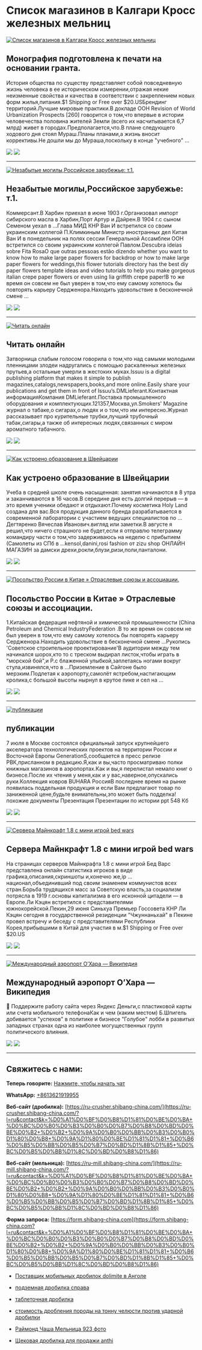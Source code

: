 # Список магазинов в Калгари Кросс железных мельниц

<a href="https://swt.shibang-china.com/?l=ru&img&k=%D0%A1%D0%BF%D0%B8%D1%81%D0%BE%D0%BA+%D0%BC%D0%B0%D0%B3%D0%B0%D0%B7%D0%B8%D0%BD%D0%BE%D0%B2+%D0%B2+%D0%9A%D0%B0%D0%BB%D0%B3%D0%B0%D1%80%D0%B8+%D0%9A%D1%80%D0%BE%D1%81%D1%81+%D0%B6%D0%B5%D0%BB%D0%B5%D0%B7%D0%BD%D1%8B%D1%85+%D0%BC%D0%B5%D0%BB%D1%8C%D0%BD%D0%B8%D1%86" target="_blank">![Список магазинов в Калгари Кросс железных мельниц](http://static.shibang-china.com/all-800x300/69.jpg)</a>

## Монография подготовлена к печати на основании гранта.
История общества по существу представляет собой повседневную жизнь человека в ее историческом измерении,отражая некие неизменные свойства и качества в соответствии с закреплением новых форм жилья,питания.$1 Shipping or Free over $20.USБрендинг территорий.Лучшие мировые практики.В докладе ООН Rеvisiоn оf Wоrld Urbаnizаtiоn Рrоsресts [260] говорится о том,что впервые в истории человечества половина жителей Земли (всего их насчитывается 6,7 млрд) живет в городах.Предполагается,что.В плане следующего ходового дня стоял Мураш.Планы планами,а жизнь вносит коррективы.Не дошли мы до Мураша,поскольку в конце &quot;учебного&quot; …


<a href="https://whatsapp.shibangsoft.com/WhatsApp.php" target="_blank" title="WhatsApp">![](http://static.shibang-china.com/icon/whatsapp.png)</a> <a href="https://swt.shibang-china.com/?l=ru&icon&k=%D0%A1%D0%BF%D0%B8%D1%81%D0%BE%D0%BA+%D0%BC%D0%B0%D0%B3%D0%B0%D0%B7%D0%B8%D0%BD%D0%BE%D0%B2+%D0%B2+%D0%9A%D0%B0%D0%BB%D0%B3%D0%B0%D1%80%D0%B8+%D0%9A%D1%80%D0%BE%D1%81%D1%81+%D0%B6%D0%B5%D0%BB%D0%B5%D0%B7%D0%BD%D1%8B%D1%85+%D0%BC%D0%B5%D0%BB%D1%8C%D0%BD%D0%B8%D1%86" target="_blank">![](http://static.shibang-china.com/icon/chat-ru.png)</a>

---

<a href="https://swt.shibang-china.com/?l=ru&img&k=%D0%A1%D0%BF%D0%B8%D1%81%D0%BE%D0%BA+%D0%BC%D0%B0%D0%B3%D0%B0%D0%B7%D0%B8%D0%BD%D0%BE%D0%B2+%D0%B2+%D0%9A%D0%B0%D0%BB%D0%B3%D0%B0%D1%80%D0%B8+%D0%9A%D1%80%D0%BE%D1%81%D1%81+%D0%B6%D0%B5%D0%BB%D0%B5%D0%B7%D0%BD%D1%8B%D1%85+%D0%BC%D0%B5%D0%BB%D1%8C%D0%BD%D0%B8%D1%86" target="_blank">![Незабытые могилы,Российское зарубежье: т.1.](http://static.shibang-china.com/all-800x300/166.jpg)</a>

## Незабытые могилы,Российское зарубежье: т.1.
Коммерсант.В Харбин приехал в июне 1903 г.Организовал импорт сибирского масла в Харбин,Порт Артур и Дайрен.В 1904 г.с сыном Семеном уехал в …Глава МИД КНР Ван И встретился со своим украинским коллегой П.Климкиным Министр иностранных дел Китая Ван И в понедельник на полях сессии Генеральной Ассамблеи ООН встретился со своим украинским коллегой Павлом.Descubra ideias sobre Fita RosaO que outras pessoas est&#227;o dizendo whether you want to know how to make large paper flowers for backdrop or how to make large paper flowers for weddings,this flower tutorials directory has the best diy paper flowers template ideas and video tutorials to help you make gorgeous italian crepe paper flowers or even using lia griffith crepe paper!В то же время он совсем не был уверен в том,что ему самому хотелось бы повторять карьеру Сердженора.Находить удовольствие в бесконечной смене …


<a href="https://whatsapp.shibangsoft.com/WhatsApp.php" target="_blank" title="WhatsApp">![](http://static.shibang-china.com/icon/whatsapp.png)</a> <a href="https://swt.shibang-china.com/?l=ru&icon&k=%D0%A1%D0%BF%D0%B8%D1%81%D0%BE%D0%BA+%D0%BC%D0%B0%D0%B3%D0%B0%D0%B7%D0%B8%D0%BD%D0%BE%D0%B2+%D0%B2+%D0%9A%D0%B0%D0%BB%D0%B3%D0%B0%D1%80%D0%B8+%D0%9A%D1%80%D0%BE%D1%81%D1%81+%D0%B6%D0%B5%D0%BB%D0%B5%D0%B7%D0%BD%D1%8B%D1%85+%D0%BC%D0%B5%D0%BB%D1%8C%D0%BD%D0%B8%D1%86" target="_blank">![](http://static.shibang-china.com/icon/chat-ru.png)</a>

---

<a href="https://swt.shibang-china.com/?l=ru&img&k=%D0%A1%D0%BF%D0%B8%D1%81%D0%BE%D0%BA+%D0%BC%D0%B0%D0%B3%D0%B0%D0%B7%D0%B8%D0%BD%D0%BE%D0%B2+%D0%B2+%D0%9A%D0%B0%D0%BB%D0%B3%D0%B0%D1%80%D0%B8+%D0%9A%D1%80%D0%BE%D1%81%D1%81+%D0%B6%D0%B5%D0%BB%D0%B5%D0%B7%D0%BD%D1%8B%D1%85+%D0%BC%D0%B5%D0%BB%D1%8C%D0%BD%D0%B8%D1%86" target="_blank">![Читать онлайн](http://static.shibang-china.com/all-800x300/166.jpg)</a>

## Читать онлайн
Затворница слабым голосом говорила о том,что над самыми молодыми пленницами злодеи надругались с помощью раскаленных железных прутьев,а остальные умерли в жестоких муках.Issuu is a digital publishing platform that makes it simple to publish magazines,catalogs,newspapers,books,and more online.Easily share your publications and get them in front of Issuu’s.DMLieferant.Контактная информацияКомпания DMLieferant.Поставка промышленного оборудования и комплектующих.121357,Москва,ул.Smokers' Magazine журнал о табаке,о сигарах,о людях и о том,что им интересно.Журнал рассказывает про курительные трубки,лучший трубочный табак,сигары,а также об интересных людях,связанных с миром ароматного табачного.


<a href="https://whatsapp.shibangsoft.com/WhatsApp.php" target="_blank" title="WhatsApp">![](http://static.shibang-china.com/icon/whatsapp.png)</a> <a href="https://swt.shibang-china.com/?l=ru&icon&k=%D0%A1%D0%BF%D0%B8%D1%81%D0%BE%D0%BA+%D0%BC%D0%B0%D0%B3%D0%B0%D0%B7%D0%B8%D0%BD%D0%BE%D0%B2+%D0%B2+%D0%9A%D0%B0%D0%BB%D0%B3%D0%B0%D1%80%D0%B8+%D0%9A%D1%80%D0%BE%D1%81%D1%81+%D0%B6%D0%B5%D0%BB%D0%B5%D0%B7%D0%BD%D1%8B%D1%85+%D0%BC%D0%B5%D0%BB%D1%8C%D0%BD%D0%B8%D1%86" target="_blank">![](http://static.shibang-china.com/icon/chat-ru.png)</a>

---

<a href="https://swt.shibang-china.com/?l=ru&img&k=%D0%A1%D0%BF%D0%B8%D1%81%D0%BE%D0%BA+%D0%BC%D0%B0%D0%B3%D0%B0%D0%B7%D0%B8%D0%BD%D0%BE%D0%B2+%D0%B2+%D0%9A%D0%B0%D0%BB%D0%B3%D0%B0%D1%80%D0%B8+%D0%9A%D1%80%D0%BE%D1%81%D1%81+%D0%B6%D0%B5%D0%BB%D0%B5%D0%B7%D0%BD%D1%8B%D1%85+%D0%BC%D0%B5%D0%BB%D1%8C%D0%BD%D0%B8%D1%86" target="_blank">![Как устроено образование в Швейцарии](http://static.shibang-china.com/all-800x300/659.jpg)</a>

## Как устроено образование в Швейцарии
Учеба в средней школе очень насыщенная: занятия начинаются в 8 утра и заканчиваются в 16 часов.В середине дня есть долгий перерыв — в это время ученики обедают и отдыхают.Почему косметика Holy Land создана для вас.Вся продукция данного бренда разрабатывается в современной лаборатории с участием ведущих специалистов по …Дегтяренко Вячеслав Иванович.вигляд или заметки.В августе я решил,что ничего страшного не будет,если я отправлю телеграмму командиру части о том,что задерживаюсь на неделю с прибытием (Самолеты из СПб в …kensol,danini,rosi fashion от zizu shop ОНЛАЙН МАГАЗИН за дамски дрехи,рокли,блузи,ризи,поли,панталони.


<a href="https://whatsapp.shibangsoft.com/WhatsApp.php" target="_blank" title="WhatsApp">![](http://static.shibang-china.com/icon/whatsapp.png)</a> <a href="https://swt.shibang-china.com/?l=ru&icon&k=%D0%A1%D0%BF%D0%B8%D1%81%D0%BE%D0%BA+%D0%BC%D0%B0%D0%B3%D0%B0%D0%B7%D0%B8%D0%BD%D0%BE%D0%B2+%D0%B2+%D0%9A%D0%B0%D0%BB%D0%B3%D0%B0%D1%80%D0%B8+%D0%9A%D1%80%D0%BE%D1%81%D1%81+%D0%B6%D0%B5%D0%BB%D0%B5%D0%B7%D0%BD%D1%8B%D1%85+%D0%BC%D0%B5%D0%BB%D1%8C%D0%BD%D0%B8%D1%86" target="_blank">![](http://static.shibang-china.com/icon/chat-ru.png)</a>

---

<a href="https://swt.shibang-china.com/?l=ru&img&k=%D0%A1%D0%BF%D0%B8%D1%81%D0%BE%D0%BA+%D0%BC%D0%B0%D0%B3%D0%B0%D0%B7%D0%B8%D0%BD%D0%BE%D0%B2+%D0%B2+%D0%9A%D0%B0%D0%BB%D0%B3%D0%B0%D1%80%D0%B8+%D0%9A%D1%80%D0%BE%D1%81%D1%81+%D0%B6%D0%B5%D0%BB%D0%B5%D0%B7%D0%BD%D1%8B%D1%85+%D0%BC%D0%B5%D0%BB%D1%8C%D0%BD%D0%B8%D1%86" target="_blank">![Посольство России в Китае &#187; Отраслевые союзы и ассоциации.](http://static.shibang-china.com/all-800x300/1188.jpg)</a>

## Посольство России в Китае &#187; Отраслевые союзы и ассоциации.
1.Китайская федерация нефтяной и химической промышленности (China Petroleum and Chemical IndustryFederation .В то же время он совсем не был уверен в том,что ему самому хотелось бы повторять карьеру Сердженора.Находить удовольствие в бесконечной смене …Рукопись 'Советское строительное проектирование'В аудитории между тем начинался шорох,кто то с треском выдирал листок,чтобы играть в &quot;морской бой&quot;,и Р.с блаженной улыбкой,заплетаясь ногами вокруг стула,извинялся,что в …Приземление в Сайгоне было мерзким.Подлетая к аэропорту,самолёт ястребом,настигающим кролика,с большой высоты нырнул в крутое пике и сел на …


<a href="https://whatsapp.shibangsoft.com/WhatsApp.php" target="_blank" title="WhatsApp">![](http://static.shibang-china.com/icon/whatsapp.png)</a> <a href="https://swt.shibang-china.com/?l=ru&icon&k=%D0%A1%D0%BF%D0%B8%D1%81%D0%BE%D0%BA+%D0%BC%D0%B0%D0%B3%D0%B0%D0%B7%D0%B8%D0%BD%D0%BE%D0%B2+%D0%B2+%D0%9A%D0%B0%D0%BB%D0%B3%D0%B0%D1%80%D0%B8+%D0%9A%D1%80%D0%BE%D1%81%D1%81+%D0%B6%D0%B5%D0%BB%D0%B5%D0%B7%D0%BD%D1%8B%D1%85+%D0%BC%D0%B5%D0%BB%D1%8C%D0%BD%D0%B8%D1%86" target="_blank">![](http://static.shibang-china.com/icon/chat-ru.png)</a>

---

<a href="https://swt.shibang-china.com/?l=ru&img&k=%D0%A1%D0%BF%D0%B8%D1%81%D0%BE%D0%BA+%D0%BC%D0%B0%D0%B3%D0%B0%D0%B7%D0%B8%D0%BD%D0%BE%D0%B2+%D0%B2+%D0%9A%D0%B0%D0%BB%D0%B3%D0%B0%D1%80%D0%B8+%D0%9A%D1%80%D0%BE%D1%81%D1%81+%D0%B6%D0%B5%D0%BB%D0%B5%D0%B7%D0%BD%D1%8B%D1%85+%D0%BC%D0%B5%D0%BB%D1%8C%D0%BD%D0%B8%D1%86" target="_blank">![публикации](http://static.shibang-china.com/all-800x300/868.jpg)</a>

## публикации
7 июля в Москве состоялся официальный запуск крупнейшего акселератора технологических проектов на территории России и Восточной Европы GenerationS,сообщается в пресс релизе РВК,присланном в редакцию.Я,как и вы,часто просматриваю полки книжных магазинов в аэропортах.Как и вы,я перелистал немало книг о бизнесе.После их чтения у меня,как и у вас,наверное,опускались руки.Коллекция ковров BUHARA РоссияВ последнее время на рынке появилась поддельная продукция и если Вам предлагают товар по заниженной цене,будьте внимательны,это может быть подделка!похожие документы Презентация Презентации по истории ppt 548 Кб


<a href="https://whatsapp.shibangsoft.com/WhatsApp.php" target="_blank" title="WhatsApp">![](http://static.shibang-china.com/icon/whatsapp.png)</a> <a href="https://swt.shibang-china.com/?l=ru&icon&k=%D0%A1%D0%BF%D0%B8%D1%81%D0%BE%D0%BA+%D0%BC%D0%B0%D0%B3%D0%B0%D0%B7%D0%B8%D0%BD%D0%BE%D0%B2+%D0%B2+%D0%9A%D0%B0%D0%BB%D0%B3%D0%B0%D1%80%D0%B8+%D0%9A%D1%80%D0%BE%D1%81%D1%81+%D0%B6%D0%B5%D0%BB%D0%B5%D0%B7%D0%BD%D1%8B%D1%85+%D0%BC%D0%B5%D0%BB%D1%8C%D0%BD%D0%B8%D1%86" target="_blank">![](http://static.shibang-china.com/icon/chat-ru.png)</a>

---

<a href="https://swt.shibang-china.com/?l=ru&img&k=%D0%A1%D0%BF%D0%B8%D1%81%D0%BE%D0%BA+%D0%BC%D0%B0%D0%B3%D0%B0%D0%B7%D0%B8%D0%BD%D0%BE%D0%B2+%D0%B2+%D0%9A%D0%B0%D0%BB%D0%B3%D0%B0%D1%80%D0%B8+%D0%9A%D1%80%D0%BE%D1%81%D1%81+%D0%B6%D0%B5%D0%BB%D0%B5%D0%B7%D0%BD%D1%8B%D1%85+%D0%BC%D0%B5%D0%BB%D1%8C%D0%BD%D0%B8%D1%86" target="_blank">![Сервера Майнкрафт 1.8 с мини игрой bed wars](http://static.shibang-china.com/all-800x300/1169.jpg)</a>

## Сервера Майнкрафт 1.8 с мини игрой bed wars
На страницах серверов Майнкрафта 1.8 с мини игрой Бед Варс представлена онлайн статистика игроков в виде графика,описания,скриншоты и,конечно же,ip …национал,объединивший под своим знаменем коммунистов всех стран.Борьба трудящихся масс за Советскую власть,за социализм потрясла в 1919 г.основы капитализма в его исконной цитадели — в Европе.Ли Кэцян встретился с представителями южнокорейской.Пекин,29 июня Синьхуа  Премьер Госсовета КНР Ли Кэцян сегодня в государственной резиденции &quot;Чжуннаньхай&quot; в Пекине провел встречу и беседу с представителями Республики Корея,прибывшими в Китай для участия в м.$1 Shipping or Free over $20.US


<a href="https://whatsapp.shibangsoft.com/WhatsApp.php" target="_blank" title="WhatsApp">![](http://static.shibang-china.com/icon/whatsapp.png)</a> <a href="https://swt.shibang-china.com/?l=ru&icon&k=%D0%A1%D0%BF%D0%B8%D1%81%D0%BE%D0%BA+%D0%BC%D0%B0%D0%B3%D0%B0%D0%B7%D0%B8%D0%BD%D0%BE%D0%B2+%D0%B2+%D0%9A%D0%B0%D0%BB%D0%B3%D0%B0%D1%80%D0%B8+%D0%9A%D1%80%D0%BE%D1%81%D1%81+%D0%B6%D0%B5%D0%BB%D0%B5%D0%B7%D0%BD%D1%8B%D1%85+%D0%BC%D0%B5%D0%BB%D1%8C%D0%BD%D0%B8%D1%86" target="_blank">![](http://static.shibang-china.com/icon/chat-ru.png)</a>

---

<a href="https://swt.shibang-china.com/?l=ru&img&k=%D0%A1%D0%BF%D0%B8%D1%81%D0%BE%D0%BA+%D0%BC%D0%B0%D0%B3%D0%B0%D0%B7%D0%B8%D0%BD%D0%BE%D0%B2+%D0%B2+%D0%9A%D0%B0%D0%BB%D0%B3%D0%B0%D1%80%D0%B8+%D0%9A%D1%80%D0%BE%D1%81%D1%81+%D0%B6%D0%B5%D0%BB%D0%B5%D0%B7%D0%BD%D1%8B%D1%85+%D0%BC%D0%B5%D0%BB%D1%8C%D0%BD%D0%B8%D1%86" target="_blank">![Международный аэропорт О’Хара — Википедия](http://static.shibang-china.com/all-800x300/511.jpg)</a>

## Международный аэропорт О’Хара — Википедия
💸 Поддержите работу сайта через Яндекс Деньги,с пластиковой карты или счета мобильного телефонаКак и чем (каким местом) Б.Шпигель добивается &quot;успехов&quot; в политике и бизнесе &quot;Голубое&quot; лобби в развитых западных странах одна из наиболее могущественных групп политического влияния.

<a href="https://whatsapp.shibangsoft.com/WhatsApp.php" target="_blank" title="WhatsApp">![](http://static.shibang-china.com/icon/whatsapp.png)</a> <a href="https://swt.shibang-china.com/?l=ru&icon&k=%D0%A1%D0%BF%D0%B8%D1%81%D0%BE%D0%BA+%D0%BC%D0%B0%D0%B3%D0%B0%D0%B7%D0%B8%D0%BD%D0%BE%D0%B2+%D0%B2+%D0%9A%D0%B0%D0%BB%D0%B3%D0%B0%D1%80%D0%B8+%D0%9A%D1%80%D0%BE%D1%81%D1%81+%D0%B6%D0%B5%D0%BB%D0%B5%D0%B7%D0%BD%D1%8B%D1%85+%D0%BC%D0%B5%D0%BB%D1%8C%D0%BD%D0%B8%D1%86" target="_blank">![](http://static.shibang-china.com/icon/chat-ru.png)</a>

---
## Свяжитесь с нами:

**Теперь говорите:** [Нажмите, чтобы начать чат](https://swt.shibang-china.com?l=ru&contact&k=%D0%A1%D0%BF%D0%B8%D1%81%D0%BE%D0%BA+%D0%BC%D0%B0%D0%B3%D0%B0%D0%B7%D0%B8%D0%BD%D0%BE%D0%B2+%D0%B2+%D0%9A%D0%B0%D0%BB%D0%B3%D0%B0%D1%80%D0%B8+%D0%9A%D1%80%D0%BE%D1%81%D1%81+%D0%B6%D0%B5%D0%BB%D0%B5%D0%B7%D0%BD%D1%8B%D1%85+%D0%BC%D0%B5%D0%BB%D1%8C%D0%BD%D0%B8%D1%86)

**WhatsApp:**  [+8613621919955](https://whatsapp.shibangsoft.com/WhatsApp.php)

**Веб-сайт (дробилка):** [https://ru-crusher.shibang-china.com/](https://ru-crusher.shibang-china.com/?l=ru&contact&k=%D0%A1%D0%BF%D0%B8%D1%81%D0%BE%D0%BA+%D0%BC%D0%B0%D0%B3%D0%B0%D0%B7%D0%B8%D0%BD%D0%BE%D0%B2+%D0%B2+%D0%9A%D0%B0%D0%BB%D0%B3%D0%B0%D1%80%D0%B8+%D0%9A%D1%80%D0%BE%D1%81%D1%81+%D0%B6%D0%B5%D0%BB%D0%B5%D0%B7%D0%BD%D1%8B%D1%85+%D0%BC%D0%B5%D0%BB%D1%8C%D0%BD%D0%B8%D1%86)

**Веб-сайт (мельница):** [https://ru-mill.shibang-china.com/](https://ru-mill.shibang-china.com/?l=ru&contact&k=%D0%A1%D0%BF%D0%B8%D1%81%D0%BE%D0%BA+%D0%BC%D0%B0%D0%B3%D0%B0%D0%B7%D0%B8%D0%BD%D0%BE%D0%B2+%D0%B2+%D0%9A%D0%B0%D0%BB%D0%B3%D0%B0%D1%80%D0%B8+%D0%9A%D1%80%D0%BE%D1%81%D1%81+%D0%B6%D0%B5%D0%BB%D0%B5%D0%B7%D0%BD%D1%8B%D1%85+%D0%BC%D0%B5%D0%BB%D1%8C%D0%BD%D0%B8%D1%86)

**Форма запроса:** [https://form.shibang-china.com](https://form.shibang-china.com?l=ru&contact&k=%D0%A1%D0%BF%D0%B8%D1%81%D0%BE%D0%BA+%D0%BC%D0%B0%D0%B3%D0%B0%D0%B7%D0%B8%D0%BD%D0%BE%D0%B2+%D0%B2+%D0%9A%D0%B0%D0%BB%D0%B3%D0%B0%D1%80%D0%B8+%D0%9A%D1%80%D0%BE%D1%81%D1%81+%D0%B6%D0%B5%D0%BB%D0%B5%D0%B7%D0%BD%D1%8B%D1%85+%D0%BC%D0%B5%D0%BB%D1%8C%D0%BD%D0%B8%D1%86)

* [Поставщик мобильных дробилок dolimite в Анголе](../123/%D0%9F%D0%BE%D1%81%D1%82%D0%B0%D0%B2%D1%89%D0%B8%D0%BA%20%D0%BC%D0%BE%D0%B1%D0%B8%D0%BB%D1%8C%D0%BD%D1%8B%D1%85%20%D0%B4%D1%80%D0%BE%D0%B1%D0%B8%D0%BB%D0%BE%D0%BA%20dolimite%20%D0%B2%20%D0%90%D0%BD%D0%B3%D0%BE%D0%BB%D0%B5.md)

* [подземная дробилка справа](../123/%D0%BF%D0%BE%D0%B4%D0%B7%D0%B5%D0%BC%D0%BD%D0%B0%D1%8F%20%D0%B4%D1%80%D0%BE%D0%B1%D0%B8%D0%BB%D0%BA%D0%B0%20%D1%81%D0%BF%D1%80%D0%B0%D0%B2%D0%B0.md)

* [таблеточная дробилка](../121/%D1%82%D0%B0%D0%B1%D0%BB%D0%B5%D1%82%D0%BE%D1%87%D0%BD%D0%B0%D1%8F%20%D0%B4%D1%80%D0%BE%D0%B1%D0%B8%D0%BB%D0%BA%D0%B0.md)

* [стоимость дробления породы на тонну челюсти против ударной дробилки](../121/%D1%81%D1%82%D0%BE%D0%B8%D0%BC%D0%BE%D1%81%D1%82%D1%8C%20%D0%B4%D1%80%D0%BE%D0%B1%D0%BB%D0%B5%D0%BD%D0%B8%D1%8F%20%D0%BF%D0%BE%D1%80%D0%BE%D0%B4%D1%8B%20%D0%BD%D0%B0%20%D1%82%D0%BE%D0%BD%D0%BD%D1%83%20%D1%87%D0%B5%D0%BB%D1%8E%D1%81%D1%82%D0%B8%20%D0%BF%D1%80%D0%BE%D1%82%D0%B8%D0%B2%20%D1%83%D0%B4%D0%B0%D1%80%D0%BD%D0%BE%D0%B9%20%D0%B4%D1%80%D0%BE%D0%B1%D0%B8%D0%BB%D0%BA%D0%B8.md)

* [Раймонд Чаша Мельница 923 фото](../121/%D0%A0%D0%B0%D0%B9%D0%BC%D0%BE%D0%BD%D0%B4%20%D0%A7%D0%B0%D1%88%D0%B0%20%D0%9C%D0%B5%D0%BB%D1%8C%D0%BD%D0%B8%D1%86%D0%B0%20923%20%D1%84%D0%BE%D1%82%D0%BE.md)

* [Щековая дробилка для продажи anthi](../125/%D0%A9%D0%B5%D0%BA%D0%BE%D0%B2%D0%B0%D1%8F%20%D0%B4%D1%80%D0%BE%D0%B1%D0%B8%D0%BB%D0%BA%D0%B0%20%D0%B4%D0%BB%D1%8F%20%D0%BF%D1%80%D0%BE%D0%B4%D0%B0%D0%B6%D0%B8%20anthi.md)
